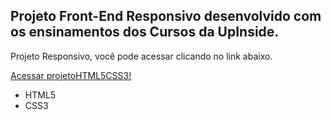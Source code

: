 <h2>Projeto Front-End Responsivo desenvolvido com os ensinamentos dos Cursos da UpInside.</h2>
<p>Projeto Responsivo, você pode acessar clicando no link abaixo. </p>
<a href="http://projetohtml5css.dyegoalmeida.com.br/">Acessar projetoHTML5CSS3!</a>
<br>
<ul>
  <li>HTML5</li>
  <li>CSS3</li>
</ul>
